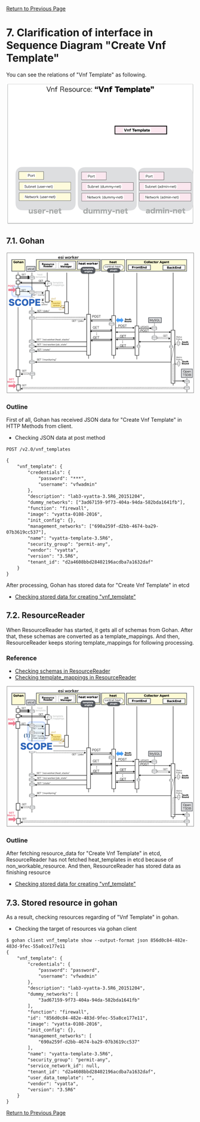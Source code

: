 [Return to Previous Page](00_firewall.md)

# 7. Clarification of interface in Sequence Diagram "Create Vnf Template"
You can see the relations of "Vnf Template" as following.

![Vnf Template](resource/gohan_investigate_for_firewall.008.png)


## 7.1. Gohan

![scope](../images/ESI_Sequence_diagram.002.png)

### Outline
First of all, Gohan has received JSON data for "Create Vnf Template" in HTTP Methods from client.

* Checking JSON data at post method
```
POST /v2.0/vnf_templates
```
```
{
    "vnf_template": {
        "credentials": {
            "password": "***",
            "username": "vfwadmin"
        },
        "description": "lab3-vyatta-3.5R6_20151204",
        "dummy_networks": ["3ad67159-9f73-404a-94da-582bda1641fb"],
        "function": "firewall",
        "image": "vyatta-0108-2016",
        "init_config": {},
        "management_networks": ["690a259f-d2bb-4674-ba29-07b3619cc537"],
        "name": "vyatta-template-3.5R6",
        "security_group": "permit-any",
        "vendor": "vyatta",
        "version": "3.5R6",
        "tenant_id": "d2a4608bbd28402196acdba7a1632daf"
    }
}
```
After processing, Gohan has stored data for "Create Vnf Template" in etcd

* [Checking stored data for creating "vnf_template"](stored_in_etcd/01_Gohan/CreateVnfTemplate_01.md)


## 7.2. ResourceReader
When ResourceReader has started, it gets all of schemas from Gohan.
After that, these schemas are converted as a template_mappings.
And then, ResourceReader keeps storing template_mappings for following processing.

### Reference
* [Checking schemas in ResourceReader](../memo/schemas.txt)
* [Checking template_mappings in ResourceReader](../memo/template_mappings.md)

![scope](../images/ESI_Sequence_diagram.003.png)

### Outline
After fetching resource_data for "Create Vnf Template" in etcd, ResourceReader has not fetched heat_templates in etcd because of non_workable_resource.
And then, ResourceReader has stored data as finishing resource

* [Checking stored data for creating "vnf_template"](stored_in_etcd/00_ResourceReader/CreateVnfTemplate_01.md)


## 7.3. Stored resource in gohan
As a result, checking resources regarding of "Vnf Template" in gohan.

* Checking the target of resources via gohan client
```
$ gohan client vnf_template show --output-format json 856d0c84-482e-483d-9fec-55a8ce177e11
{
    "vnf_template": {
        "credentials": {
            "password": "password",
            "username": "vfwadmin"
        },
        "description": "lab3-vyatta-3.5R6_20151204",
        "dummy_networks": [
            "3ad67159-9f73-404a-94da-582bda1641fb"
        ],
        "function": "firewall",
        "id": "856d0c84-482e-483d-9fec-55a8ce177e11",
        "image": "vyatta-0108-2016",
        "init_config": {},
        "management_networks": [
            "690a259f-d2bb-4674-ba29-07b3619cc537"
        ],
        "name": "vyatta-template-3.5R6",
        "security_group": "permit-any",
        "service_network_id": null,
        "tenant_id": "d2a4608bbd28402196acdba7a1632daf",
        "user_data_template": "",
        "vendor": "vyatta",
        "version": "3.5R6"
    }
}
```

[Return to Previous Page](00_firewall.md)
